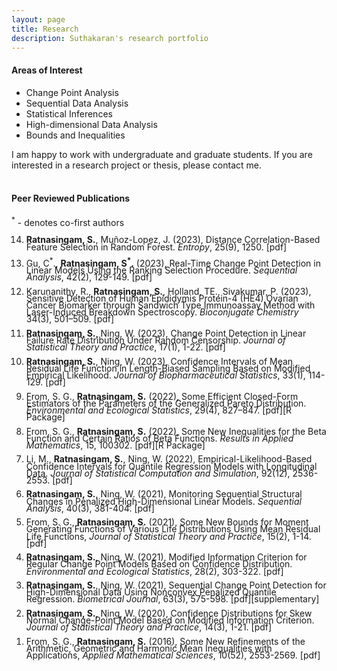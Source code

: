```yaml
---
layout: page
title: Research
description: Suthakaran's research portfolio
---
```


  
#### Areas of Interest

* Change Point Analysis
* Sequential Data Analysis
* Statistical Inferences
* High-dimensional Data Analysis
* Bounds and Inequalities

I am happy to work with undergraduate and graduate students. If you are interested in a research project or thesis, please contact me. 
<br>
<br>


#### Peer Reviewed Publications

<sup>*</sup> - denotes co-first authors

<div style="line-height:80%;">

<ol>

   <li value="14"> <b>Ratnasingam, S.</b>, Muñoz-Lopez, J. (2023), Distance Correlation-Based Feature Selection in Random Forest. <a style="text-decoration:none" href="https://doi.org/10.3390/e25091250" target="_blank" rel="noopener noreferrer"><i>Entropy</i></a>, 25(9), 1250. <a style="text-decoration:none" href="../assets/2023SJEN.pdf" target="_blank" rel="noopener noreferrer">[pdf]</a> </li> <br>
  
  <li value="13"> Gu, C<sup>*</sup>., <b>Ratnasingam, S<sup>*</sup>.</b> (2023),  Real-Time Change Point Detection in Linear Models Using the Ranking Selection Procedure. <a style="text-decoration:none" href="https://doi.org/10.1080/07474946.2023.2187416" target="_blank" rel="noopener noreferrer"><i>Sequential Analysis</i></a>, 42(2), 129-149. <a style="text-decoration:none" href="../assets/2023CGSR.pdf" target="_blank" rel="noopener noreferrer">[pdf]</a> </li> <br>
    
   <li value="12"> Karunanithy, R., <b>Ratnasingam, S.</b>, Holland, TE., Sivakumar, P.  (2023), Sensitive Detection of Human Epididymis Protein-4 (HE4) Ovarian Cancer Biomarker through Sandwich Type Immunoassay Method with Laser-Induced Breakdown Spectroscopy. <a style="text-decoration:none" href="https://doi.org/10.1021/acs.bioconjchem.2c00551" target="_blank" rel="noopener noreferrer"><i>Bioconjugate Chemistry</i></a> 34(3), 501–509. <a style="text-decoration:none" href="../assets/2023RKSU.pdf" target="_blank" rel="noopener noreferrer">[pdf]</a> </li> <br>
  
   <li value="11"> <b>Ratnasingam, S.</b>, Ning, W. (2023), Change Point Detection in Linear Failure Rate Distribution Under Random Censorship. <a style="text-decoration:none" href="https://doi.org/10.1007/s42519-022-00309-0" target="_blank" rel="noopener noreferrer"><i>Journal of Statistical Theory and Practice</i></a>, 17(1), 1-22. <a style="text-decoration:none" href="../assets/2023SWJSTP.pdf" target="_blank" rel="noopener noreferrer">[pdf]</a> </li> <br>
  
   <li value="10"> <b>Ratnasingam, S.</b>, Ning, W. (2023), Confidence Intervals of Mean Residual Life Function in Length-Biased
Sampling Based on Modified Empirical Likelihood. <a style="text-decoration:none" href="https://doi.org/10.1080/10543406.2022.2089157" target="_blank" rel="noopener noreferrer"><i>Journal of Biopharmaceutical Statistics</i></a>, 33(1), 114-129. <a style="text-decoration:none" href="../assets/2023SWJBPS.pdf" target="_blank" rel="noopener noreferrer">[pdf]</a> </li> <br>
  
  <li value="9"> From, S. G.,  <b>Ratnasingam, S.</b> (2022), Some Efficient Closed-Form Estimators of the Parameters of the Generalized Pareto Distribution. <a style="text-decoration:none" href="https://doi.org/10.1007/s10651-022-00548-1" target="_blank" rel="noopener noreferrer"><i>Environmental and Ecological Statistics</i></a>, 29(4), 827–847. <a style="text-decoration:none" href="../assets/2022FSEES.pdf" target="_blank" rel="noopener noreferrer">[pdf]</a><a style="text-decoration:none" href="https://github.com/suthakaranr/EfficientClosedGPD" target="_blank" rel="noopener noreferrer">[R Package]</a> </li> <br>
  
  <li value="8"> From, S. G.,  <b>Ratnasingam, S.</b> (2022), Some New Inequalities for the Beta Function and Certain Ratios of Beta Functions. <a style="text-decoration:none" href="https://doi.org/10.1016/j.rinam.2022.100302" target="_blank" rel="noopener noreferrer"><i>Results in Applied Mathematics</i></a>, 15, 100302.  <a style="text-decoration:none" href="../assets/2022FSRINAM.pdf" target="_blank" rel="noopener noreferrer">[pdf]</a><a style="text-decoration:none" href="https://github.com/suthakaranr/IneqBetaFun" target="_blank" rel="noopener noreferrer">[R Package]</a> </li> <br>
  
  <li value="7"> Li, M., <b>Ratnasingam, S.</b>, Ning, W. (2022), Empirical-Likelihood-Based Confidence Intervals for
Quantile Regression Models with Longitudinal Data. <a style="text-decoration:none" href="https://doi.org/10.1080/00949655.2022.2043322" target="_blank" rel="noopener noreferrer"><i>Journal of Statistical Computation and Simulation</i></a>, 92(12), 2536-2553. <a style="text-decoration:none" href="../assets/2022ELJSCS.pdf" target="_blank" rel="noopener noreferrer">[pdf]</a></li> <br>
  
   <li value="6">  <b>Ratnasingam, S.</b>, Ning, W. (2021), Monitoring Sequential Structural Changes in Penalized High-Dimensional Linear Models. <a style="text-decoration:none" href="https://doi.org/10.1080/07474946.2021.1940500" target="_blank" rel="noopener noreferrer"><i>Sequential Analysis</i></a>, 40(3), 381-404. <a style="text-decoration:none" href="../assets/2021SWSA.pdf" target="_blank" rel="noopener noreferrer">[pdf]</a> </li> <br>
  
  <li value="5"> From, S. G.,  <b>Ratnasingam, S.</b> (2021), Some New Bounds for Moment Generating Functions of Various Life Distributions Using Mean Residual Life Functions, <a style="text-decoration:none" href="https://doi.org/10.1007/s42519-021-00176-1" target="_blank" rel="noopener noreferrer"><i>Journal of Statistical Theory and Practice</i></a>, 15(2), 1-14. <a style="text-decoration:none" href="../assets/2021FSJSPT.pdf" target="_blank" rel="noopener noreferrer">[pdf]</a></li> <br>
  
  <li value="4">  <b>Ratnasingam, S.</b>, Ning, W. (2021), Modified Information Criterion for Regular Change Point Models Based on Confidence Distribution. <a style="text-decoration:none" href="https://doi.org/10.1007/s10651-021-00485-5" target="_blank" rel="noopener noreferrer"><i>Environmental and Ecological Statistics</i></a>, 28(2), 303-322. <a style="text-decoration:none" href="../assets/2021SWEES.pdf" target="_blank" rel="noopener noreferrer">[pdf]</a> </li> <br>
  
  <li value="3">  <b>Ratnasingam, S.</b>, Ning, W. (2021), Sequential Change Point Detection for High-Dimensional Data Using Nonconvex Penalized Quantile Regression. <a style="text-decoration:none" href="https://doi.org/10.1002/bimj.202000078" target="_blank" rel="noopener noreferrer"><i>Biometrical Journal</i></a>, 63(3), 575-598. <a style="text-decoration:none" href="../assets/2020SWBJ.pdf" target="_blank" rel="noopener noreferrer">[pdf]</a><a style="text-decoration:none" href="https://onlinelibrary.wiley.com/action/downloadSupplement?doi=10.1002%2Fbimj.202000078&file=bimj2203-sup-0002-SuppMat.pdf" target="_blank" rel="noopener noreferrer">[supplementary]</a></li> <br>
  
  <li value="2">  <b>Ratnasingam, S.</b>, Ning, W. (2020), Confidence Distributions for Skew Normal Change-Point Model Based on Modified Information Criterion. <a style="text-decoration:none" href="https://doi.org/10.1007/s42519-020-00108-5" target="_blank" rel="noopener noreferrer"><i>Journal of Statistical Theory and Practice</i></a>, 14(3), 1-21. <a style="text-decoration:none" href="../assets/2020SWJSPT.pdf" target="_blank" rel="noopener noreferrer">[pdf]</a></li> <br>
  
  <li value="1">From, S. G.,  <b>Ratnasingam, S.</b> (2016), Some New Refinements of the Arithmetic, Geometric and Harmonic Mean Inequalities with Applications, <a style="text-decoration:none" href="http://dx.doi.org/10.12988/ams.2016.66191" target="_blank" rel="noopener noreferrer"><i>Applied Mathematical Sciences</i></a>, 10(52), 2553-2569. <a style="text-decoration:none" href="../assets/2016FSAMS.pdf" target="_blank" rel="noopener noreferrer">[pdf]</a></li> <br>

</ol>
</div>
<br>
<br>

